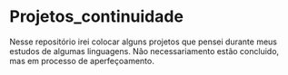 # Projetos_continuidade
Nesse repositório irei colocar alguns projetos que pensei durante meus estudos de algumas linguagens. Não necessariamento estão concluido, mas em processo de aperfeçoamento.
